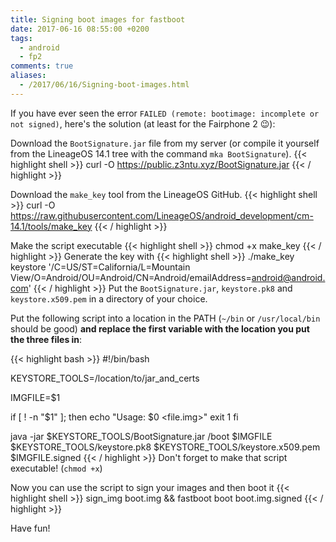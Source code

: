 ```yaml
---
title: Signing boot images for fastboot
date: 2017-06-16 08:55:00 +0200
tags:
  - android
  - fp2
comments: true
aliases:
  - /2017/06/16/Signing-boot-images.html
---
```

If you have ever seen the error `FAILED (remote: bootimage: incomplete or not signed)`, here's the solution (at least for the Fairphone 2 😉):

Download the `BootSignature.jar` file from my server (or compile it yourself from the LineageOS 14.1 tree with the command `mka BootSignature`).
{{< highlight shell >}}
curl -O https://public.z3ntu.xyz/BootSignature.jar
{{< / highlight >}}

Download the `make_key` tool from the LineageOS GitHub.
{{< highlight shell >}}
curl -O https://raw.githubusercontent.com/LineageOS/android_development/cm-14.1/tools/make_key
{{< / highlight >}}

Make the script executable
{{< highlight shell >}}
chmod +x make_key
{{< / highlight >}}
Generate the key with
{{< highlight shell >}}
./make_key keystore '/C=US/ST=California/L=Mountain View/O=Android/OU=Android/CN=Android/emailAddress=android@android.com'
{{< / highlight >}}
Put the `BootSignature.jar`, `keystore.pk8` and `keystore.x509.pem` in a directory of your choice.

Put the following script into a location in the PATH (`~/bin` or `/usr/local/bin` should be good) **and replace the first variable with the location you put the three files in**:

{{< highlight bash >}}
#!/bin/bash

KEYSTORE_TOOLS=/location/to/jar_and_certs

IMGFILE=$1

if [ ! -n "$1" ]; then
  echo "Usage: $0 <file.img>"
  exit 1
fi

java -jar $KEYSTORE_TOOLS/BootSignature.jar /boot $IMGFILE $KEYSTORE_TOOLS/keystore.pk8 $KEYSTORE_TOOLS/keystore.x509.pem $IMGFILE.signed
{{< / highlight >}}
Don't forget to make that script executable! (`chmod +x`)

Now you can use the script to sign your images and then boot it
{{< highlight shell >}}
sign_img boot.img && fastboot boot boot.img.signed
{{< / highlight >}}

Have fun!

